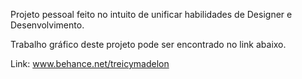 Projeto pessoal feito no intuito de unificar habilidades de Designer e Desenvolvimento.

Trabalho gráfico deste projeto pode ser encontrado no link abaixo.

Link: www.behance.net/treicymadelon
